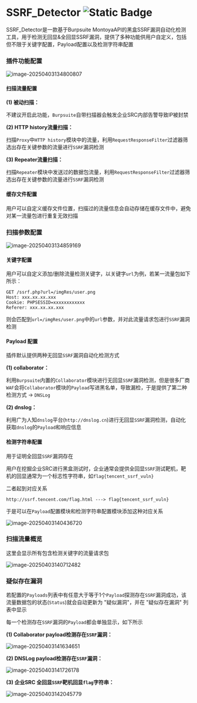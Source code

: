 # SSRF_Detector ![Static Badge](https://img.shields.io/badge/SSRF%20Detector%20version1.0-blue?style=flat&logo=Burpsuite&logoColor=orange&logoSize=auto&label=Author%3A%20KaGty1&labelColor=white&color=blue)

SSRF_Detector是一款基于Burpsuite MontoyaAPI的黑盒SSRF漏洞自动化检测工具，用于检测无回显&全回显SSRF漏洞，提供了多种功能供用户自定义，包括但不限于关键字配置，Payload配置以及检测字符串配置

### 插件功能配置

![image-20250403134800807](https://img-1325537595.cos.ap-beijing.myqcloud.com/undefinedimage-20250403134800807.png)

#### 扫描流量配置

**(1) 被动扫描：**

不建议开启此功能，`Burpsuite`自带扫描器会触发企业SRC内部告警导致IP被封禁

**(2) HTTP history流量扫描：**

扫描`Proxy`中`HTTP history`模块中的流量，利用`RequestResponseFilter`过滤器筛选出存在关键参数的流量进行`SSRF`漏洞检测

**(3) Repeater流量扫描：**

扫描`Repeater`模块中发送过的数据包流量，利用`RequestResponseFilter`过滤器筛选出存在关键参数的流量进行`SSRF`漏洞检测



#### 缓存文件配置

用户可以自定义缓存文件位置，扫描过的流量信息会自动存储在缓存文件中，避免对某一流量包进行重复无效扫描



### 扫描参数配置

![image-20250403134859169](https://img-1325537595.cos.ap-beijing.myqcloud.com/undefinedimage-20250403134859169.png)

#### 关键字配置

用户可以自定义添加/删除流量检测关键字，以关键字`url`为例，若某一流量包如下所示：

```http
GET /ssrf.php?url=/imgRes/user.png
Host: xxx.xx.xx.xxx
Cookie: PHPSESSID=xxxxxxxxxxxx
Referer: xxx.xx.xx.xxx
```

则会匹配到`url=/imgRes/user.png`中的`url`参数，并对此流量请求包进行`SSRF`漏洞检测



#### Payload 配置

插件默认提供两种无回显`SSRF`漏洞自动化检测方式

**(1) collaborator：**

利用`Burpsuite`内置的`Collaborator`模块进行无回显`SSRF`漏洞检测，但是很多厂商`WAF`会将`Collaborator`模块的`Payload`写进黑名单，导致漏检，于是提供了第二种检测方式 -> `DNSLog`

**(2) dnslog：**

利用广为人知`dnslog`平台(`http://dnslog.cn`)进行无回显`SSRF`漏洞检测，自动化获取`dnslog`的`Payload`和响应信息



#### 检测字符串配置

用于证明全回显`SSRF`漏洞存在

用户在挖掘企业SRC进行黑盒测试时，企业通常会提供全回显`SSRF`测试靶机，靶机的回显通常为一个标志性字符串，如`flag{tencent_ssrf_vuln}`

二者起到对应关系

```
http://ssrf.tencent.com/flag.html ---> flag{tencent_ssrf_vuln}
```

于是可以在`Payload`配置模块和检测字符串配置模块添加这种对应关系

![image-20250403140436720](https://img-1325537595.cos.ap-beijing.myqcloud.com/undefinedimage-20250403140436720.png)



### 扫描流量概览

这里会显示所有包含检测关键字的流量请求包

![image-20250403140712482](https://img-1325537595.cos.ap-beijing.myqcloud.com/undefinedimage-20250403140712482.png)



### 疑似存在漏洞

若配置的`Payloads`列表中有任意大于等于1个`Payload`探测存在`SSRF`漏洞成功，该流量数据包的状态(`Status`)就会自动更新为 "疑似漏洞"，并在 "疑似存在漏洞" 列表中显示

每一个检测存在`SSRF`漏洞的`Payload`都会单独显示，如下所示

**(1) Collaborator payload检测存在`SSRF`漏洞：**

![image-20250403141634651](https://img-1325537595.cos.ap-beijing.myqcloud.com/undefinedimage-20250403141634651.png)



**(2) DNSLog payload检测存在`SSRF`漏洞：**

![image-20250403141726178](https://img-1325537595.cos.ap-beijing.myqcloud.com/undefinedimage-20250403141726178.png)



**(3) 企业SRC 全回显`SSRF`靶机回显`flag`字符串：**

![image-20250403142045779](https://img-1325537595.cos.ap-beijing.myqcloud.com/undefinedimage-20250403142045779.png)

